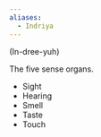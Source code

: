 ```yaml
---
aliases:
  - Indriya
---
```

(In-dree-yuh)

The five sense organs.
- Sight
- Hearing
- Smell
- Taste
- Touch